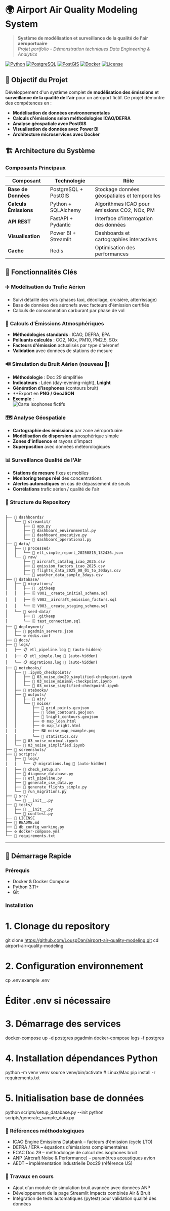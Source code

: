 # 🌍 Airport Air Quality Modeling System

> **Système de modélisation et surveillance de la qualité de l'air aéroportuaire**  
> *Projet portfolio - Démonstration techniques Data Engineering & Analytics*

[![Python](https://img.shields.io/badge/Python-3.11+-blue.svg)](https://python.org)
[![PostgreSQL](https://img.shields.io/badge/PostgreSQL-15+-green.svg)](https://postgresql.org)
[![PostGIS](https://img.shields.io/badge/PostGIS-3.3+-orange.svg)](https://postgis.net)
[![Docker](https://img.shields.io/badge/Docker-Compose-blue.svg)](https://docker.com)
[![License](https://img.shields.io/badge/License-MIT-yellow.svg)](LICENSE)

## 🎯 **Objectif du Projet**

Développement d'un système complet de **modélisation des émissions** et **surveillance de la qualité de l'air** pour un aéroport fictif. Ce projet démontre des compétences en :

- **Modélisation de données environnementales**
- **Calculs d'émissions selon méthodologies ICAO/DEFRA** 
- **Analyse géospatiale avec PostGIS**
- **Visualisation de données avec Power BI**
- **Architecture microservices avec Docker**

## 🏗️ **Architecture du Système**

### **Composants Principaux**

| Composant | Technologie | Rôle |
|-----------|-------------|------|
| **Base de Données** | PostgreSQL + PostGIS | Stockage données géospatiales et temporelles |
| **Calculs Émissions** | Python + SQLAlchemy | Algorithmes ICAO pour émissions CO2, NOx, PM |
| **API REST** | FastAPI + Pydantic | Interface d'interrogation des données |
| **Visualisation** | Power BI + Streamlit | Dashboards et cartographies interactives |
| **Cache** | Redis | Optimisation des performances |

## 🌟 **Fonctionnalités Clés**

### ✈️ **Modélisation du Trafic Aérien**
- Suivi détaillé des vols (phases taxi, décollage, croisière, atterrissage)
- Base de données des aéronefs avec facteurs d'émission certifiés
- Calculs de consommation carburant par phase de vol

### 🧪 **Calculs d'Émissions Atmosphériques**
- **Méthodologies standards** : ICAO, DEFRA, EPA
- **Polluants calculés** : CO2, NOx, PM10, PM2.5, SOx
- **Facteurs d'émission** actualisés par type d'aéronef
- **Validation** avec données de stations de mesure

### 🔊 Simulation du Bruit Aérien (nouveau 🚀)
- **Méthodologie** : Doc 29 simplifiée  
- **Indicateurs** : Lden (day-evening-night), **Lnight**  
- **Génération d’isophones** (contours bruit)  
- **Export en **PNG / GeoJSON**  
- **Exemple** :  
  ![Carte isophones fictifs](outputs/noise/noise_map_example.png)

### 🗺️ **Analyse Géospatiale**
- **Cartographie des émissions** par zone aéroportuaire
- **Modélisation de dispersion** atmosphérique simple
- **Zones d'influence** et rayons d'impact
- **Superposition** avec données météorologiques

### 📊 **Surveillance Qualité de l'Air**
- **Stations de mesure** fixes et mobiles
- **Monitoring temps réel** des concentrations
- **Alertes automatiques** en cas de dépassement de seuils
- **Corrélations** trafic aérien / qualité de l'air

### 📁 Structure du Repository
```

├── 📁 dashboards/
│   └── 📁 streamlit/
│       ├── 🐍 app.py
│       ├── 🐍 dashboard_environmental.py
│       ├── 🐍 dashboard_executive.py
│       └── 🐍 dashboard_operational.py
├── 📁 data/
│   ├── 📁 processed/
│   │   └── 📄 etl_simple_report_20250815_132436.json
│   └── 📁 raw/
│       ├── 📄 aircraft_catalog_icao_2025.csv
│       ├── 📄 emission_factors_icao_2025.csv
│       ├── 📄 flights_data_2025_08_01_to_30days.csv
│       └── 📄 weather_data_sample_3days.csv
├── 📁 database/
│   ├── 📁 migrations/
│   │   ├── 📄 .gitkeep
│   │   ├── 🗄️ V001__create_initial_schema.sql
│   │   ├── 🗄️ V002__aircraft_emission_factors.sql
│   │   └── 🗄️ V003__create_staging_schema.sql
│   └── 📁 seed-data/
│       ├── 📄 .gitkeep
│       └── 🗄️ test_connection.sql
├── 📁 deployment/
│   ├── 📄 pgadmin_servers.json
│   └── ⚙️ redis.conf
├── 📁 docs/
├── 📁 logs/
│   ├── 📋 etl_pipeline.log 🚫 (auto-hidden)
│   ├── 📋 etl_simple.log 🚫 (auto-hidden)
│   └── 📋 migrations.log 🚫 (auto-hidden)
├── 📁 notebooks/
│   ├── 📁 .ipynb_checkpoints/
│   │   ├── 📓 03_noise_doc29_simplified-checkpoint.ipynb
│   │   ├── 📓 03_noise_minimal-checkpoint.ipynb
│   │   └── 📓 03_noise_simplified-checkpoint.ipynb
│   ├── 📁 otebooks/
│   ├── 📁 outputs/
│   │   ├── 📁 air/
│   │   └── 📁 noise/
│   │       ├── 📄 grid_points.geojson
│   │       ├── 📄 lden_contours.geojson
│   │       ├── 📄 lnight_contours.geojson
│   │       ├── 🌐 map_lden.html
│   │       ├── 🌐 map_lnight.html
│   │       ├── 🖼️ noise_map_example.png
│   │       └── 📄 statistics.csv
│   ├── 📓 03_noise_minimal.ipynb
│   └── 📓 03_noise_simplified.ipynb
├── 📁 screenshots/
├── 📁 scripts/
│   ├── 📁 logs/
│   │   └── 📋 migrations.log 🚫 (auto-hidden)
│   ├── 🐚 check_setup.sh
│   ├── 🐍 diagnose_database.py
│   ├── 🐍 etl_pipeline.py
│   ├── 🐍 generate_csv_data.py
│   ├── 🐍 generate_flights_simple.py
│   └── 🐍 run_migrations.py
├── 📁 src/
│   └── 🐍 __init__.py
├── 📁 tests/
│   ├── 🐍 __init__.py
│   └── 🐍 conftest.py
├── 📜 LICENSE
├── 📖 README.md
├── 🐍 db_config_working.py
├── ⚙️ docker-compose.yml
└── 📄 requirements.txt
```
---

## 🚀 **Démarrage Rapide**

### **Prérequis**
- Docker & Docker Compose
- Python 3.11+
- Git

### **Installation**


# 1. Clonage du repository
git clone https://github.com/LouspDan/airport-air-quality-modeling.git
cd airport-air-quality-modeling

# 2. Configuration environnement
cp .env.example .env
# Éditer .env si nécessaire

# 3. Démarrage des services
docker-compose up -d postgres pgadmin
docker-compose logs -f postgres

# 4. Installation dépendances Python
python -m venv venv
source venv/bin/activate  # Linux/Mac
pip install -r requirements.txt

# 5. Initialisation base de données
python scripts/setup_database.py --init
python scripts/generate_sample_data.py

### 📖 **Références méthodologiques**

- ICAO Engine Emissions Databank – facteurs d’émission (cycle LTO)
- DEFRA / EPA – équations d’émissions complémentaires
- ECAC Doc 29 – méthodologie de calcul des isophones bruit
- ANP (Aircraft Noise & Performance) – paramètres acoustiques avion
- AEDT – implémentation industrielle Doc29 (référence US)

### 🚧 Travaux en cours

- Ajout d’un module de simulation bruit avancée avec données ANP
- Développement de la page Streamlit Impacts combinés Air & Bruit
- Intégration de tests automatiques (pytest) pour validation qualité des données